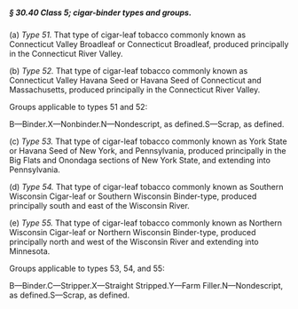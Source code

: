 ##### § 30.40 Class 5; cigar-binder types and groups. #####

(a) *Type 51.* That type of cigar-leaf tobacco commonly known as Connecticut Valley Broadleaf or Connecticut Broadleaf, produced principally in the Connecticut River Valley.

(b) *Type 52.* That type of cigar-leaf tobacco commonly known as Connecticut Valley Havana Seed or Havana Seed of Connecticut and Massachusetts, produced principally in the Connecticut River Valley.

Groups applicable to types 51 and 52:

B—Binder.X—Nonbinder.N—Nondescript, as defined.S—Scrap, as defined.

(c) *Type 53.* That type of cigar-leaf tobacco commonly known as York State or Havana Seed of New York, and Pennsylvania, produced principally in the Big Flats and Onondaga sections of New York State, and extending into Pennsylvania.

(d) *Type 54.* That type of cigar-leaf tobacco commonly known as Southern Wisconsin Cigar-leaf or Southern Wisconsin Binder-type, produced principally south and east of the Wisconsin River.

(e) *Type 55.* That type of cigar-leaf tobacco commonly known as Northern Wisconsin Cigar-leaf or Northern Wisconsin Binder-type, produced principally north and west of the Wisconsin River and extending into Minnesota.

Groups applicable to types 53, 54, and 55:

B—Binder.C—Stripper.X—Straight Stripped.Y—Farm Filler.N—Nondescript, as defined.S—Scrap, as defined.